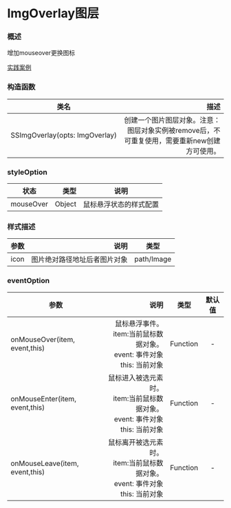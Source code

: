 # ImgOverlay图层

### 概述

增加mouseover更换图标

[实践案例](https://competent-morse-8518a5.netlify.com/examples/ImgOverlay-formatter.html ':include :type=iframe width=100% height=600px')


### 构造函数

| 类名        | 描述   |
| --------   | -----:  |
| SSImgOverlay(opts: ImgOverlay)     | 创建一个图片图层对象。注意：图层对象实例被remove后，不可重复使用，需要重新new创建方可使用。 |


### styleOption

| 状态        | 类型   |  说明  |
| --------   | -----:  | :----:  |
| mouseOver    | Object |   鼠标悬浮状态的样式配置    |


### 样式描述

| 参数        | 说明   |  类型  |
| --------   | -----:  | :----:  |
| icon    | 图片绝对路径地址后者图片对象 |   path/Image    |

### eventOption

| 参数        | 说明   |  类型  |  默认值  |
| --------   | -----:  | :----:  | :----:  |
| onMouseOver(item, event,this)   | 鼠标悬浮事件。 <br> item:当前鼠标数据对象。 <br>event: 事件对象<br> this: 当前对象 |   Function    |     -     |
| onMouseEnter(item, event,this)   | 鼠标进入被选元素时。 <br> item:当前鼠标数据对象。 <br>event: 事件对象<br> this: 当前对象 |   Function    |     -     |
| onMouseLeave(item, event,this)    | 鼠标离开被选元素时。 <br> item:当前鼠标数据对象。 <br>event: 事件对象<br> this: 当前对象 |   Function    |     -     |